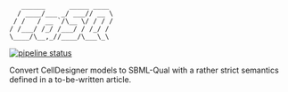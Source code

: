 ```
   ______      _____ ____ 
  / ____/___ _/ ___// __ \
 / /   / __ `/\__ \/ / / /
/ /___/ /_/ /___/ / /_/ / 
\____/\__,_//____/\___\_\ 
```

[![pipeline status](https://gitlab.inria.fr/soliman/sbgnpd2sbmlq/badges/master/pipeline.svg)](https://gitlab.inria.fr/soliman/sbgnpd2sbmlq/commits/master)

Convert CellDesigner models to SBML-Qual with a rather strict semantics
defined in a to-be-written article.

